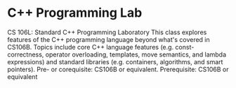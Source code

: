 # C++ Programming Lab
CS 106L: Standard C++ Programming Laboratory
This class explores features of the C++ programming language beyond what's covered in CS106B. Topics include core C++ language features (e.g. const-correctness, operator overloading, templates, move semantics, and lambda expressions) and standard libraries (e.g. containers, algorithms, and smart pointers). Pre- or corequisite: CS106B or equivalent. Prerequisite: CS106B or equivalent
